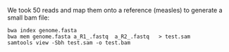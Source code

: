 We took 50 reads and map them onto a reference (measles) to generate a small bam
file:

    bwa index genome.fasta
    bwa mem genome.fasta a_R1_.fastq  a_R2_.fastq   > test.sam
    samtools view -Sbh test.sam -o test.bam

